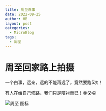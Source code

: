 ```yaml
---
title: 周至白事
date: 2022-09-25
author: HB
layout: post
categories:
  - MicroBlog
tags:
  - 周至
---
```

# 周至回家路上拍摄  

一个白事，远亲，远的不能再远了，竟然要跑5次！  

有人在给自己修路，我们只是陪衬而已！😢😰🙃  

![周至 图标](https://huw.me/img/20220925.jpg) 

